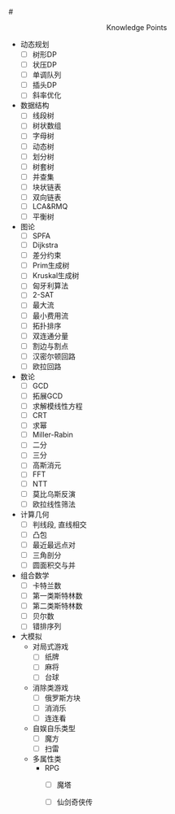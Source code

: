 #<center>Knowledge Points</center>

- 动态规划
  - [ ] 树形DP
  - [ ] 状压DP
  - [ ] 单调队列
  - [ ] 插头DP
  - [ ] 斜率优化
- 数据结构
  - [ ] 线段树
  - [ ] 树状数组
  - [ ] 字母树
  - [ ] 动态树
  - [ ] 划分树
  - [ ] 树套树
  - [ ] 并查集
  - [ ] 块状链表
  - [ ] 双向链表
  - [ ] LCA&RMQ
  - [ ] 平衡树
- 图论
  - [ ] SPFA
  - [ ] Dijkstra
  - [ ] 差分约束
  - [ ] Prim生成树
  - [ ] Kruskal生成树
  - [ ] 匈牙利算法
  - [ ] 2-SAT
  - [ ] 最大流
  - [ ] 最小费用流
  - [ ] 拓扑排序
  - [ ] 双连通分量
  - [ ] 割边与割点
  - [ ] 汉密尔顿回路
  - [ ] 欧拉回路
- 数论
  - [ ] GCD
  - [ ] 拓展GCD
  - [ ] 求解模线性方程
  - [ ] CRT
  - [ ] 求幂
  - [ ] Miller-Rabin
  - [ ] 二分
  - [ ] 三分
  - [ ] 高斯消元
  - [ ] FFT
  - [ ] NTT
  - [ ] 莫比乌斯反演
  - [ ] 欧拉线性筛法
- 计算几何
  - [ ] 判线段, 直线相交
  - [ ] 凸包
  - [ ] 最近最远点对
  - [ ] 三角剖分
  - [ ] 圆面积交与并 
- 组合数学
  - [ ] 卡特兰数
  - [ ] 第一类斯特林数
  - [ ] 第二类斯特林数
  - [ ] 贝尔数
  - [ ] 错排序列
- 大模拟
  - 对局式游戏
    - [ ] 纸牌
    - [ ] 麻将
    - [ ] 台球
  - 消除类游戏
    - [ ] 俄罗斯方块
    - [ ] 消消乐
    - [ ] 连连看
  - 自娱自乐类型
    - [ ] 魔方
    - [ ] 扫雷
  - 多属性类
    - RPG
      - [ ] 魔塔
      - [ ] 仙剑奇侠传

